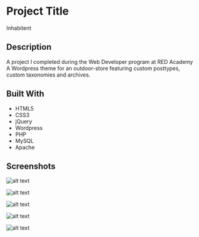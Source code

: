 # Project Title

Inhabitent

## Description

A project I completed during the Web Developer program at RED Academy
A Wordpress theme for an outdoor-store featuring custom posttypes, custom taxonomies and archives.

## Built With

* HTML5
* CSS3
* jQuery
* Wordpress
* PHP
* MySQL
* Apache

## Screenshots

![alt text](images/screenshots/front-page.png)

![alt text](images/screenshots/shop-page.png)

![alt text](images/screenshots/journal-page.png)

![alt text](images/screenshots/about-page.png)

![alt text](images/screenshots/findus-page.png)
